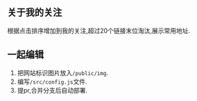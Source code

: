 ## 关于我的关注

根据点击排序增加到我的关注,超过20个链接末位淘汰,展示常用地址.

## 一起编辑

1. 把网站标识图片放入`/public/img`.
2. 编写`/src/config.js`文件.
3. 提pr,合并分支后自动部署.
